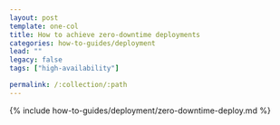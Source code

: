 ```yaml
---
layout: post
template: one-col
title: How to achieve zero-downtime deployments
categories: how-to-guides/deployment
lead: ""
legacy: false
tags: ["high-availability"]

permalink: /:collection/:path
---
```

{% include how-to-guides/deployment/zero-downtime-deploy.md %}